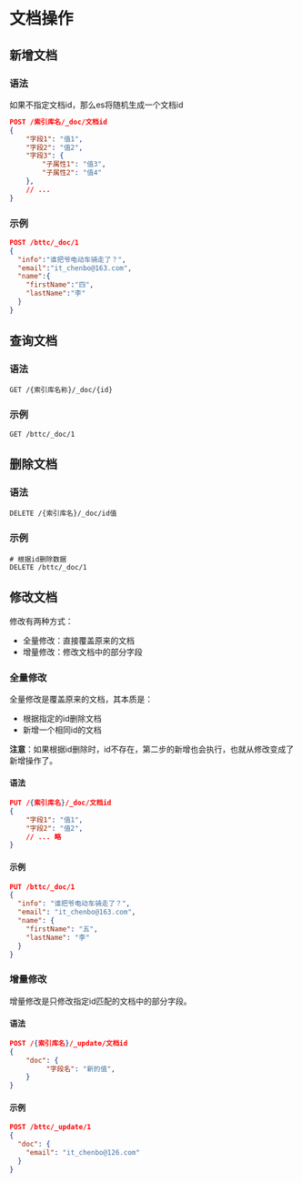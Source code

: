# 文档操作

## 新增文档

### 语法

如果不指定文档id，那么es将随机生成一个文档id

```json
POST /索引库名/_doc/文档id
{
    "字段1": "值1",
    "字段2": "值2",
    "字段3": {
        "子属性1": "值3",
        "子属性2": "值4"
    },
    // ...
}
```

### 示例

```json
POST /bttc/_doc/1
{
  "info":"谁把爷电动车骑走了？",
  "email":"it_chenbo@163.com",
  "name":{
    "firstName":"四",
    "lastName":"李"
  }
}
```

## 查询文档

### 语法

```
GET /{索引库名称}/_doc/{id}
```

### 示例

```
GET /bttc/_doc/1
```

## 删除文档

### 语法

```
DELETE /{索引库名}/_doc/id值
```

### 示例

```
# 根据id删除数据
DELETE /bttc/_doc/1
```

## 修改文档

修改有两种方式：

- 全量修改：直接覆盖原来的文档
- 增量修改：修改文档中的部分字段

### 全量修改

全量修改是覆盖原来的文档，其本质是：

- 根据指定的id删除文档
- 新增一个相同id的文档

**注意**：如果根据id删除时，id不存在，第二步的新增也会执行，也就从修改变成了新增操作了。

#### 语法

```json
PUT /{索引库名}/_doc/文档id
{
    "字段1": "值1",
    "字段2": "值2",
    // ... 略
}
```

#### 示例

```json
PUT /bttc/_doc/1
{
  "info": "谁把爷电动车骑走了？",
  "email": "it_chenbo@163.com",
  "name": {
    "firstName": "五",
    "lastName": "李"
  }
}
```

### 增量修改

增量修改是只修改指定id匹配的文档中的部分字段。

#### 语法

```json
POST /{索引库名}/_update/文档id
{
    "doc": {
         "字段名": "新的值",
    }
}
```

#### 示例

```json
POST /bttc/_update/1
{
  "doc": {
    "email": "it_chenbo@126.com"
  }
}
```



